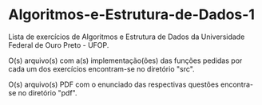 # Algoritmos-e-Estrutura-de-Dados-1

Lista de exercícios de Algoritmos e Estrutura de Dados da Universidade Federal de Ouro Preto - UFOP.

O(s) arquivo(s) com a(s) implementação(ões) das funções pedidas por cada um dos exercícios encontram-se no diretório "src".

O(s) arquivo(s) PDF com o enunciado das respectivas questões encontra-se no diretório "pdf".
